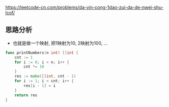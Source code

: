 https://leetcode-cn.com/problems/da-yin-cong-1dao-zui-da-de-nwei-shu-lcof/

## 思路分析
- 也就是做一个映射, 把1映射为10, 2映射为100, ...
```go
func printNumbers(n int) []int {
    cnt := 1
    for i := 0; i < n; i++ {
        cnt *= 10
    }
    res := make([]int, cnt - 1)
    for i := 1; i < cnt; i++ {
        res[i - 1] = i
    }
    return res
}
```